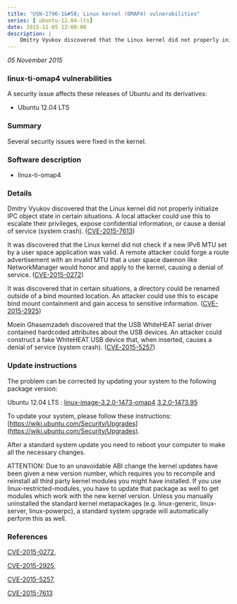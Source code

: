 ```yaml
---
title: "USN-2796-1&#58; Linux kernel (OMAP4) vulnerabilities"
series: [ ubuntu-12.04-lts]
date: 2015-11-05 12:00:00
description: |
    Dmitry Vyukov discovered that the Linux kernel did not properly initialize IPC object state in certain situations. A local attacker could use this to escalate their privileges, expose confidential information, or cause a denial of service (system crash). ([CVE-2015-7613](http://people.ubuntu.com/~ubuntu-security/cve/CVE-2015-7613))
--- 
```

 
 

*05 November 2015*

### linux-ti-omap4 vulnerabilities

A security issue affects these releases of Ubuntu and its derivatives:

* Ubuntu 12.04 LTS

### Summary

Several security issues were fixed in the kernel. 

### Software description

* linux-ti-omap4 

### Details

Dmitry Vyukov discovered that the Linux kernel did not properly initialize IPC object state in certain situations. A local attacker could use this to escalate their privileges, expose confidential information, or cause a denial of service (system crash). ([CVE-2015-7613](http://people.ubuntu.com/~ubuntu-security/cve/CVE-2015-7613))

It was discovered that the Linux kernel did not check if a new IPv6 MTU set by a user space application was valid. A remote attacker could forge a route advertisement with an invalid MTU that a user space daemon like NetworkManager would honor and apply to the kernel, causing a denial of service. ([CVE-2015-0272](http://people.ubuntu.com/~ubuntu-security/cve/CVE-2015-0272))

It was discovered that in certain situations, a directory could be renamed outside of a bind mounted location. An attacker could use this to escape bind mount containment and gain access to sensitive information. ([CVE-2015-2925](http://people.ubuntu.com/~ubuntu-security/cve/CVE-2015-2925))

Moein Ghasemzadeh discovered that the USB WhiteHEAT serial driver contained hardcoded attributes about the USB devices. An attacker could construct a fake WhiteHEAT USB device that, when inserted, causes a denial of service (system crash). ([CVE-2015-5257](http://people.ubuntu.com/~ubuntu-security/cve/CVE-2015-5257)) 

### Update instructions

The problem can be corrected by updating your system to the following package version:

Ubuntu 12.04 LTS
 : [linux-image-3.2.0-1473-omap4](https://launchpad.net/ubuntu/+source/linux-ti-omap4) <span> [3.2.0-1473.95](https://launchpad.net/ubuntu/+source/linux-ti-omap4/3.2.0-1473.95) </span> 

To update your system, please follow these instructions: [https://wiki.ubuntu.com/Security/Upgrades](https://wiki.ubuntu.com/Security/Upgrades).

After a standard system update you need to reboot your computer to make all the necessary changes.

ATTENTION: Due to an unavoidable ABI change the kernel updates have been given a new version number, which requires you to recompile and reinstall all third party kernel modules you might have installed. If you use linux-restricted-modules, you have to update that package as well to get modules which work with the new kernel version. Unless you manually uninstalled the standard kernel metapackages (e.g. linux-generic, linux-server, linux-powerpc), a standard system upgrade will automatically perform this as well. 

### References

 
 [CVE-2015-0272](http://people.ubuntu.com/~ubuntu-security/cve/CVE-2015-0272), 

 [CVE-2015-2925](http://people.ubuntu.com/~ubuntu-security/cve/CVE-2015-2925), 

 [CVE-2015-5257](http://people.ubuntu.com/~ubuntu-security/cve/CVE-2015-5257), 

 [CVE-2015-7613](http://people.ubuntu.com/~ubuntu-security/cve/CVE-2015-7613)
 

